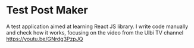 # Test Post Maker
A test application aimed at learning React JS library. I write code manually and check how it works, focusing on the video from the Ulbi TV channel
https://youtu.be/GNrdg3PzpJQ 